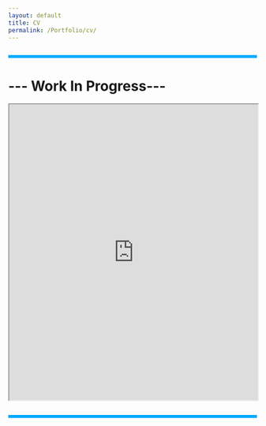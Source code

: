 ```yaml
---
layout: default
title: CV
permalink: /Portfolio/cv/
---
```



<hr style="all: unset; display: block; height: 6px; background-color: #00aaff; margin: 2em 0;">

# --- Work In Progress---

<iframe src="https://docs.google.com/gview?url=https://yourusername.github.io/assets/CV.pdf&embedded=true" width="100%" height="600px"></iframe>




<hr style="all: unset; display: block; height: 6px; background-color: #00aaff; margin: 2em 0;">
